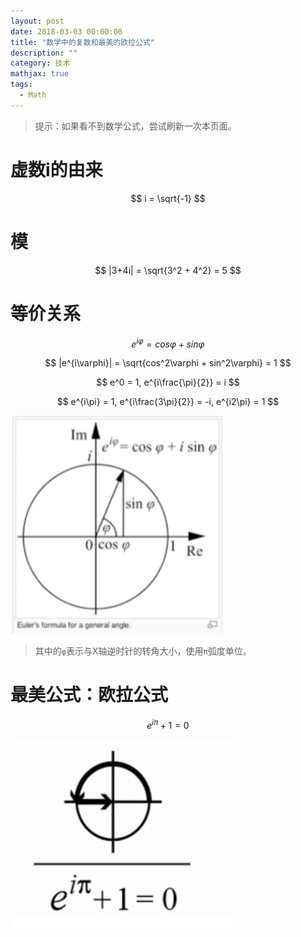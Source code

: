 ```yaml
---
layout: post
date: 2018-03-03 00:00:00
title: "数学中的复数和最美的欧拉公式"
description: ""
category: 技术
mathjax: true
tags: 
  - Math
---
```


> 提示：如果看不到数学公式，尝试刷新一次本页面。

# 虚数i的由来

$$ i = \sqrt{-1} $$

# 模

$$ |3+4i| = \sqrt{3^2 + 4^2} = 5 $$

# 等价关系

$$ e^{i\varphi} = cos\varphi + sin\varphi $$

$$ |e^{i\varphi}| = \sqrt{cos^2\varphi + sin^2\varphi} = 1 $$ 

$$ e^0 = 1, e^{i\frac{\pi}{2}} = i $$

$$ e^{i\pi} = 1, e^{i\frac{3\pi}{2}} = -i, e^{i2\pi} = 1 $$

![](/assets/images/15200867560996.jpg)

> 其中的`φ`表示与X轴逆时针的转角大小，使用`π`弧度单位。


# 最美公式：欧拉公式

$$ e^{i\pi} + 1 = 0 $$

![](/assets/images/15200867362795.jpg)



